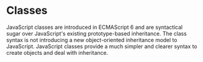 # Classes
JavaScript classes are introduced in ECMAScript 6 and are syntactical sugar over JavaScript's existing prototype-based inheritance.
The class syntax is not introducing a new object-oriented inheritance model to JavaScript. JavaScript classes provide a much simpler and clearer syntax to create objects and deal with inheritance.